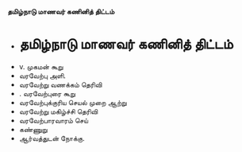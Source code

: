 **தமிழ்நாடு மாணவர் கணினித் திட்டம்**
- # தமிழ்நாடு மாணவர் கணினித் திட்டம்
- v. முகமன் கூறு
- வரவேற்பு அளி.
- வரவேற்று வணக்கம் தெரிவி
- . வரவேற்புரை கூறு
- வரவேற்புக்குரிய செயல் முறை ஆற்று
- வரவேற்று மகிழ்ச்சி தெரிவி
- வரவேற்பாரவாரம் செய்
- கண்ணுறு
- ஆர்வத்துடன் நோக்கு.

